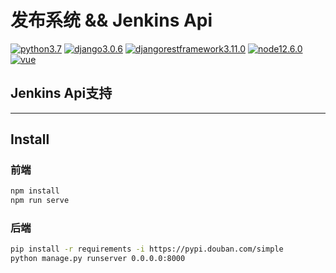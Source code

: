 # 发布系统 && Jenkins Api

[![python3.7](https://img.shields.io/badge/python-3.7-blue)](https://www.python.org/)
[![django3.0.6](https://img.shields.io/badge/django-3.0.6-yellow)](https://www.djangoproject.com/)
[![djangorestframework3.11.0](https://img.shields.io/badge/djangorestframework-3.11.0-yellowgreen)](https://www.django-rest-framework.org/)
[![node12.6.0](https://img.shields.io/badge/node-v12.6.0-lightgrey)](https://nodejs.org/en/)
[![vue](https://img.shields.io/badge/vue-2.x-red)](https://vuejs.org/)

## Jenkins Api支持

--------------------
## Install
### 前端
```bash
npm install
npm run serve
```

### 后端
```bash
pip install -r requirements -i https://pypi.douban.com/simple
python manage.py runserver 0.0.0.0:8000
```
